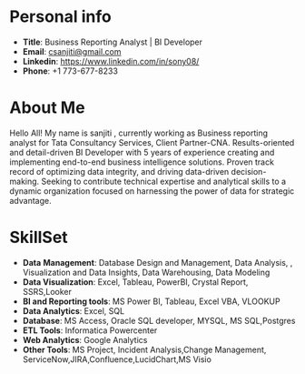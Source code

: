 
# Personal info
- **Title**: Business Reporting Analyst |  BI Developer
- **Email**: csanjiti@gmail.com 
- **Linkedin**: https://www.linkedin.com/in/sony08/
- **Phone**: +1 773-677-8233 


#  About Me
Hello All! My name is sanjiti , currently working as Business reporting analyst for Tata Consultancy Services, Client Partner-CNA.
Results-oriented and detail-driven BI Developer with 5 years of experience creating and implementing end-to-end business intelligence solutions. Proven track record of optimizing data integrity, and driving data-driven decision-making. Seeking to contribute technical expertise and analytical skills to a dynamic organization focused on harnessing the power of data for strategic advantage.


# SkillSet
   - **Data** **Management**: Database Design and Management, Data Analysis, , Visualization and Data Insights, Data Warehousing, Data Modeling
   - **Data Visualization**: Excel, Tableau, PowerBI, Crystal Report, SSRS,Looker
   - **BI and Reporting tools**: MS Power BI, Tableau, Excel VBA, VLOOKUP
   - **Data Analytics**: Excel, SQL
   - **Database**: MS Access, Oracle SQL developer, MYSQL, MS SQL,Postgres
   - **ETL Tools**: Informatica Powercenter
   - **Web Analytics**: Google Analytics
   - **Other Tools**: MS Project, Incident Analysis,Change Management, ServiceNow,JIRA,Confluence,LucidChart,MS Visio

  
